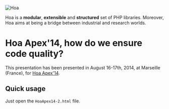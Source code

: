 ![Hoa](https://static.hoa-project.net/Image/Hoa_small.png)

Hoa is a **modular**, **extensible** and **structured** set of PHP libraries.
Moreover, Hoa aims at being a bridge between industrial and research worlds.

# Hoa Apex'14, how do we ensure code quality?

This presentation has been presented in August 16-17th, 2014, at Marseille
(France), for [Hoa Apex'14](http://hoa-project.net/Event/Hoaapex14.html).

## Quick usage

Just open the `HoaApex14-2.html` file.